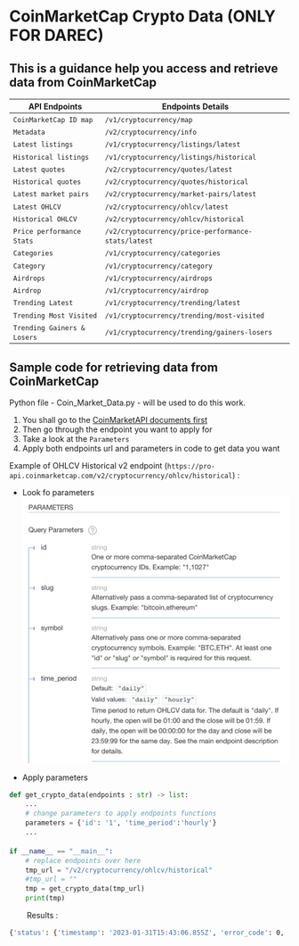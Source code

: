 # CoinMarketCap Crypto Data (ONLY FOR DAREC)

## This is a guidance help you access and retrieve data from CoinMarketCap

| API Endpoints |  Endpoints Details  |
| ------------- | ---------- |
| `CoinMarketCap ID map` | `/v1/cryptocurrency/map` |
| `Metadata` | `/v2/cryptocurrency/info` |
| `Latest listings` | `/v1/cryptocurrency/listings/latest` |
| `Historical listings` | `/v1/cryptocurrency/listings/historical` |
| `Latest quotes` | `/v2/cryptocurrency/quotes/latest` |
| `Historical quotes` | `/v2/cryptocurrency/quotes/historical` |
| `Latest market pairs` | `/v2/cryptocurrency/market-pairs/latest` |
| `Latest OHLCV` | `/v2/cryptocurrency/ohlcv/latest` |
| `Historical OHLCV` | `/v2/cryptocurrency/ohlcv/historical` |
| `Price performance Stats` | `/v2/cryptocurrency/price-performance-stats/latest` |
| `Categories` | `/v1/cryptocurrency/categories` |
| `Category` | `/v1/cryptocurrency/category` |
| `Airdrops` | `/v1/cryptocurrency/airdrops` |
| `Airdrop` | `/v1/cryptocurrency/airdrop` |
| `Trending Latest` | `/v1/cryptocurrency/trending/latest` |
| `Trending Most Visited` | `/v1/cryptocurrency/trending/most-visited` |
| `Trending Gainers & Losers` | `/v1/cryptocurrency/trending/gainers-losers` |


## Sample code for retrieving data from CoinMarketCap

Python file - Coin_Market_Data.py - will be used to do this work.

1. You shall go to the [CoinMarketAPI documents first](https://coinmarketcap.com/api/documentation/v1/#tag/cryptocurrency)
1. Then go through the endpoint you want to apply for 
1. Take a look at the `Parameters` 
1. Apply both endpoints url and parameters in code to get data you want

Example of OHLCV Historical v2 endpoint (`https://pro-api.coinmarketcap.com/v2/cryptocurrency/ohlcv/historical`) :

-  Look fo parameters 
  ![Parameter_pic](https://github.com/codemakerss/DAREC_CoinMarketCap_API/blob/main/parameter_example.png)
  
-  Apply parameters 

```python
def get_crypto_data(endpoints : str) -> list:
	...
	# change parameters to apply endpoints functions
	parameters = {'id': '1', 'time_period':'hourly'}
	...
	
if __name__ == "__main__":
    # replace endpoints over here
    tmp_url = "/v2/cryptocurrency/ohlcv/historical"
    #tmp_url = ""
    tmp = get_crypto_data(tmp_url)
    print(tmp)
```

&nbsp; &nbsp; &nbsp; &nbsp; Results : 
```bash
{'status': {'timestamp': '2023-01-31T15:43:06.855Z', 'error_code': 0, 'error_message': None, 'elapsed': 31, 'credit_count': 1, 'notice': None}, 'data': {'id': 1, 'name': 'Bitcoin', 'symbol': 'BTC', 'quotes': [{'time_open': '2023-01-22T00:00:00.000Z', 'time_close': '2023-01-22T00:59:59.999Z', 'time_high': '2023-01-22T00:31:00.000Z', 'time_low': '2023-01-22T00:04:00.000Z', 'quote': {'USD': {'open': 22777.986661421615, 'high': 22924.725258810282, 'low': 22766.015550451917, 'close': 22880.744844720433, 'volume': 32632969494.79, 'market_cap': 440884496263.95, 'timestamp': '2023-01-22T00:59:59.999Z'}}}, {'time_open': '2023-01-23T00:00:00.000Z', 'time_close': '2023-01-23T00:59:59.999Z', 'time_high': '2023-01-23T00:40:00.000Z', 'time_low': '2023-01-23T00:19:00.000Z', 'quote': {'USD': {'open': 22721.088671950587, 'high': 22783.30898369253, 'low': 22681.005615044236, 'close': 22752.0464288741, 'volume': 24583793970.93, 'market_cap': 438426246672.8, 'timestamp': '2023-01-23T00:59:59.999Z'}}}, {'time_open': '2023-01-24T00:00:00.000Z', 'time_close': '2023-01-24T00:59:59.999Z', 'time_high': '2023-01-24T00:40:00.000Z', 'time_low': '2023-01-24T00:08:00.000Z', 'quote': {'USD': {'open': 22929.627735671096, 'high': 22998.174863006512, 'low': 22901.21255401255, 'close': 22980.99414544396, 'volume': 26427677869.25, 'market_cap': 442860694175.4, 'timestamp': '2023-01-24T00:59:59.999Z'}}}, {'time_open': '2023-01-25T00:00:00.000Z', 'time_close': '2023-01-25T00:59:59.999Z', 'time_high': '2023-01-25T00:49:00.000Z', 'time_low': '2023-01-25T00:28:00.000Z', 'quote': {'USD': {'open': 22639.26716752375, 'high': 22694.05085214261, 'low': 22542.67405416031, 'close': 22674.657406145838, 'volume': 26926708022.8, 'market_cap': 436975635212.81, 'timestamp': '2023-01-25T00:59:59.999Z'}}}, {'time_open': '2023-01-26T00:00:00.000Z', 'time_close': '2023-01-26T00:59:59.999Z', 'time_high': '2023-01-26T00:56:00.000Z', 'time_low': '2023-01-26T00:31:00.000Z', 'quote': {'USD': {'open': 23108.954486797436, 'high': 23225.158396047133, 'low': 23084.71778492542, 'close': 23218.235490506246, 'volume': 30738410938.59, 'market_cap': 447476624389.05, 'timestamp': '2023-01-26T00:59:59.999Z'}}}, {'time_open': '2023-01-27T00:00:00.000Z', 'time_close': '2023-01-27T00:59:59.999Z', 'time_high': '2023-01-27T00:13:00.000Z', 'time_low': '2023-01-27T00:59:00.000Z', 'quote': {'USD': {'open': 23030.717285647723, 'high': 23068.269038676288, 'low': 22935.586227386022, 'close': 22935.586227386022, 'volume': 25809870522.08, 'market_cap': 442051727552.7, 'timestamp': '2023-01-27T00:59:59.999Z'}}}, {'time_open': '2023-01-28T00:00:00.000Z', 'time_close': '2023-01-28T00:59:59.999Z', 'time_high': '2023-01-28T00:46:00.000Z', 'time_low': '2023-01-28T00:19:00.000Z', 'quote': {'USD': {'open': 23079.96433256669, 'high': 23165.895884287078, 'low': 23059.411053950033, 'close': 23155.41713637877, 'volume': 25199748476.31, 'market_cap': 446310824251.42, 'timestamp': '2023-01-28T00:59:59.999Z'}}}, {'time_open': '2023-01-29T00:00:00.000Z', 'time_close': '2023-01-29T00:59:59.999Z', 'time_high': '2023-01-29T00:55:00.000Z', 'time_low': '2023-01-29T00:20:00.000Z', 'quote': {'USD': {'open': 23031.4492355484, 'high': 23136.106332061998, 'low': 22985.0701306067, 'close': 23128.29144480638, 'volume': 14882566860.45, 'market_cap': 445812110882.76, 'timestamp': '2023-01-29T00:59:59.999Z'}}}, {'time_open': '2023-01-30T00:00:00.000Z', 'time_close': '2023-01-30T00:59:59.999Z', 'time_high': '2023-01-30T00:14:00.000Z', 'time_low': '2023-01-30T00:28:00.000Z', 'quote': {'USD': {'open': 23774.64896664247, 'high': 23789.347177699183, 'low': 23713.696022306456, 'close': 23772.692118385836, 'volume': 27524815093.63, 'market_cap': 458257271206.58, 'timestamp': '2023-01-30T00:59:59.999Z'}}}, {'time_open': '2023-01-31T00:00:00.000Z', 'time_close': '2023-01-31T00:59:59.999Z', 'time_high': '2023-01-31T00:53:00.000Z', 'time_low': '2023-01-31T00:39:00.000Z', 'quote': {'USD': {'open': 22840.796090600143, 'high': 22864.251766342062, 'low': 22765.56849944083, 'close': 22857.765464535485, 'volume': 27211970678.21, 'market_cap': 440640276591.64, 'timestamp': '2023-01-31T00:59:59.999Z'}}}]}}
```









